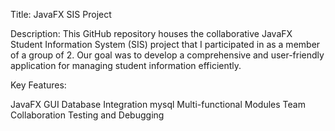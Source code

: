 
Title: JavaFX SIS Project

Description:
This GitHub repository houses the collaborative JavaFX Student Information System (SIS) project that I participated in as a member of a group of 2.
Our goal was to develop a comprehensive and user-friendly application for managing student information efficiently.

Key Features:

JavaFX GUI
Database Integration mysql
Multi-functional Modules
Team Collaboration
Testing and Debugging
